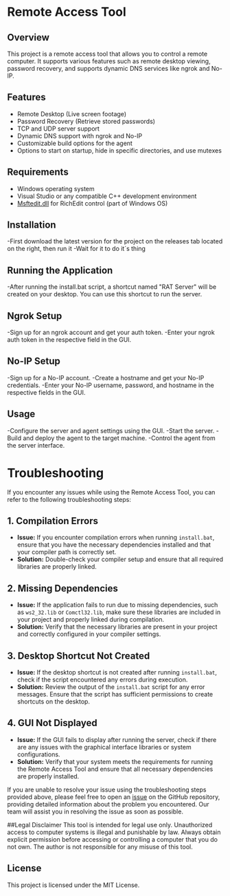 # Remote Access Tool

## Overview
This project is a remote access tool that allows you to control a remote computer. It supports various features such as remote desktop viewing, password recovery, and supports dynamic DNS services like ngrok and No-IP.

## Features
- Remote Desktop (Live screen footage)
- Password Recovery (Retrieve stored passwords)
- TCP and UDP server support
- Dynamic DNS support with ngrok and No-IP
- Customizable build options for the agent
- Options to start on startup, hide in specific directories, and use mutexes

## Requirements
- Windows operating system
- Visual Studio or any compatible C++ development environment
- [Msftedit.dll](https://docs.microsoft.com/en-us/windows/win32/api/richedit/) for RichEdit control (part of Windows OS)

## Installation
-First download the latest version for the project on the releases tab located on the right, then run it
-Wait for it to do it´s thing

## Running the Application
-After running the install.bat script, a shortcut named "RAT Server" will be created on your desktop. You can use this shortcut to run the server.

## Ngrok Setup
-Sign up for an ngrok account and get your auth token.
-Enter your ngrok auth token in the respective field in the GUI.

## No-IP Setup
-Sign up for a No-IP account.
-Create a hostname and get your No-IP credentials.
-Enter your No-IP username, password, and hostname in the respective fields in the GUI.

## Usage
-Configure the server and agent settings using the GUI.
-Start the server.
-Build and deploy the agent to the target machine.
-Control the agent from the server interface.

# Troubleshooting

If you encounter any issues while using the Remote Access Tool, you can refer to the following troubleshooting steps:

## 1. Compilation Errors
- **Issue:** If you encounter compilation errors when running `install.bat`, ensure that you have the necessary dependencies installed and that your compiler path is correctly set.
- **Solution:** Double-check your compiler setup and ensure that all required libraries are properly linked.

## 2. Missing Dependencies
- **Issue:** If the application fails to run due to missing dependencies, such as `ws2_32.lib` or `Comctl32.lib`, make sure these libraries are included in your project and properly linked during compilation.
- **Solution:** Verify that the necessary libraries are present in your project and correctly configured in your compiler settings.

## 3. Desktop Shortcut Not Created
- **Issue:** If the desktop shortcut is not created after running `install.bat`, check if the script encountered any errors during execution.
- **Solution:** Review the output of the `install.bat` script for any error messages. Ensure that the script has sufficient permissions to create shortcuts on the desktop.

## 4. GUI Not Displayed
- **Issue:** If the GUI fails to display after running the server, check if there are any issues with the graphical interface libraries or system configurations.
- **Solution:** Verify that your system meets the requirements for running the Remote Access Tool and ensure that all necessary dependencies are properly installed.

If you are unable to resolve your issue using the troubleshooting steps provided above, please feel free to open an [issue]([https://github.com/yourusername/remote-access-tool/issues](https://github.com/oogaboogaman1231/RatExample-OpenSource/issues)) on the GitHub repository, providing detailed information about the problem you encountered. Our team will assist you in resolving the issue as soon as possible.

##Legal Disclaimer
This tool is intended for legal use only. Unauthorized access to computer systems is illegal and punishable by law. Always obtain explicit permission before accessing or controlling a computer that you do not own. The author is not responsible for any misuse of this tool.

## License
This project is licensed under the MIT License.
